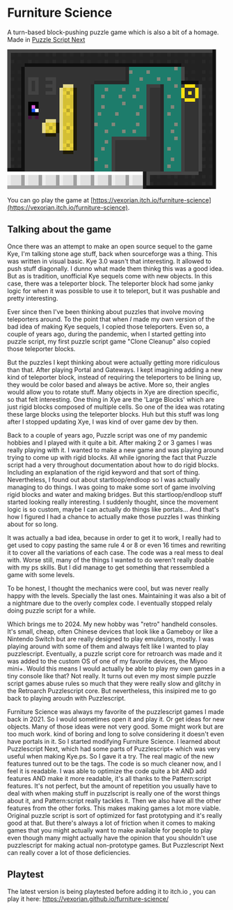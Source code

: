 # Furniture Science

A turn-based block-pushing puzzle game which is also a bit of a homage. Made in [Puzzle Script Next](https://david-pfx.github.io/PuzzleScriptNext/)


![preview](https://raw.githubusercontent.com/vexorian/furniture-science/main/furniturepreview.gif)

You can go play the game at [https://vexorian.itch.io/furniture-science](https://vexorian.itch.io/furniture-science).

## Talking about the game

  Once there was an attempt to make an open source sequel to the game Kye,
I'm talking stone age stuff, back when sourceforge was a thing. This was written
in visual basic. Kye 3.0 wasn't that interesting. It allowed to push stuff 
diagonally. I dunno what made them thinkg this was a good idea. But as is 
tradition, unofficial Kye sequels come with new objects. In this case, there
was a teleporter block. The teleporter block had some janky logic for when it was
possible to use it to teleport, but it was pushable and pretty interesting.

  Ever since then I've been thinking about puzzles that involve moving teleporters
around. To the point that when *I* made my own version of the bad idea of making
Kye sequels, I copied those teleporters. Even so, a couple of years ago, during
the pandemic, when I started getting into puzzle script, my first puzzle script
game "Clone Cleanup" also copied those teleporter blocks.

  But the puzzles I kept thinking about were actually getting more ridiculous
than that. After playing Portal and Gateways. I kept imagining adding a new kind
of teleporter block, instead of requiring the teleporters to be lining up, they
would be color based and always be active. More so, their angles would allow you
to rotate stuff. Many objects in Xye are direction specific, so that felt interesting. One thing in Xye are the 'Large Blocks' which are just rigid blocks
composed of multiple cells. So one of the idea was rotating these large blocks
using the teleporter blocks. Huh but this stuff was long after I stopped updating
Xye, I was kind of over game dev by then. 

  Back to a couple of years ago, Puzzle script was one of my pandemic hobbies and
I played with it quite a bit. After making 2 or 3 games I was really playing with
it. I wanted to make a new game and was playing around trying to come up with
rigid blocks. All while ignoring the fact that Puzzle script had a very throughout
documentation about how to do rigid blocks. Including an explanation of the
rigid keyword and that sort of thing. Nevertheless, I found out about
startloop/endloop so I was actually managing to do things. I was going to make
some sort of game involving rigid blocks and water and making bridges. But this
startloop/endloop stuff started looking really interesting. I suddenly thought,
since the movement logic is so custom, maybe I can actually do things
like portals... And that's how I figured I had a chance to actually make those
puzzles I was thinking about for so long.

  It was actually a bad idea, because in order to get it to work, I really had to
get used to copy pasting the same rule 4 or 8 or even 16 times and rewriting it
to cover all the variations of each case. The code was a real mess to deal with.
Worse still, many of the things I wanted to do weren't really doable with my ps
skills. But I did manage to get something that ressembled a game with some levels.

  To be honest, I thought the mechanics were cool, but was never really happy
with the levels. Specially the last ones. Maintaining it was also a bit of a
nightmare due to the overly complex code. I eventually stopped relaly doing
puzzle script for a while.

  Which brings me to 2024. My new hobby was "retro" handheld consoles. It's small,
cheap, often Chinese devices that look like a Gameboy or like a Nintendo Switch but
are really designed to play emulators, mostly. I was playing around with some
of them and always felt like I wanted to play puzzlescript. Eventually, a
puzzle script core for retroarch was made and it was added to the custom OS of
one of my favorite devices, the Miyoo mini+. Would this means I would actually
be able to play my own games in a tiny console like that? Not really. It turns out
even my most simple puzzle script games abuse rules so much that they were really slow and glitchy in the Retroarch Puzzlescript core. But nevertheless, this 
insipired me to go back to playing aroudn with Puzzlescript.

  Furniture Science was always my favorite of the puzzlescript games I made back
in 2021. So I would sometimes open it and play it. Or get ideas for new objects.
Many of those ideas were not very good. Some might work but are too much work.
kind of boring and long to solve considering it doesn't even have portals in it.
So I started modifying Furniture Science. I learned about Puzzlescript Next, which
had some parts of Puzzlescript+ which was very useful when making Kye.ps. So I
gave it a try. The real magic of the new features tunred out to be the tags. The
code is so much cleaner now, and I feel it is readable. I was able to optimize the
code quite a bit AND add features AND make it more readable, it's all thanks to
the Pattern:script features. It's not perfect, but the amount of repetition you
usually have to deal with when making stuff in puzzlscript is really one of the
worst things about it, and Pattern:script really tackles it. Then we also have
all the other features from the other forks. This makes making games a lot more
viable. Original puzzle script is sort of optimized for fast prototyping and it's
really good at that. But there's always a lot of friction when it comes to making
games that you might actually want to make available for people to play even though
many might actually have the opinion that you shouldn't use puzzlescript for making
actual non-prototype games. But Puzzlescript Next can really cover a lot of those
deficiencies. 

## Playtest

The latest version is being playtested before adding it to itch.io , you can play it here: https://vexorian.github.io/furniture-science/


